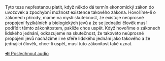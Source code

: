 
Tyto teze nepřestanou platit, když někdo dá termín ekonomický zákon do uvozovek a zpochybní možnost existence takového zákona. Hovoříme-li o zákonech přírody, máme na mysli skutečnost, že existuje neúprosné propojení fyzikálních a biologických jevů a že se jednající člověk musí podřídit těmto zákonitostem, pakliže chce uspět. Když hovoříme o zákonech lidského jednání, odkazujeme na skutečnost, že takovéto neúprosné propojení jevů nacházíme i ve sféře lidského jednání jako takového a že jednající člověk, chce-li uspět, musí tuto zákonitost také uznat.

[🔊 Poslechnout audio](/data/7-paragraphs/audio/chapter_151/para_001-Tyto-teze-nepestanou-platit-kdy-nkdo-d-termn.mp3)
